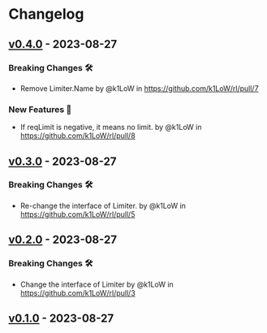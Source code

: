 # Changelog

## [v0.4.0](https://github.com/k1LoW/rl/compare/v0.3.0...v0.4.0) - 2023-08-27
### Breaking Changes 🛠
- Remove Limiter.Name by @k1LoW in https://github.com/k1LoW/rl/pull/7
### New Features 🎉
- If reqLimit is negative, it means no limit. by @k1LoW in https://github.com/k1LoW/rl/pull/8

## [v0.3.0](https://github.com/k1LoW/rl/compare/v0.2.0...v0.3.0) - 2023-08-27
### Breaking Changes 🛠
- Re-change the interface of Limiter. by @k1LoW in https://github.com/k1LoW/rl/pull/5

## [v0.2.0](https://github.com/k1LoW/rl/compare/v0.1.0...v0.2.0) - 2023-08-27
### Breaking Changes 🛠
- Change the interface of Limiter by @k1LoW in https://github.com/k1LoW/rl/pull/3

## [v0.1.0](https://github.com/k1LoW/rl/commits/v0.1.0) - 2023-08-27
